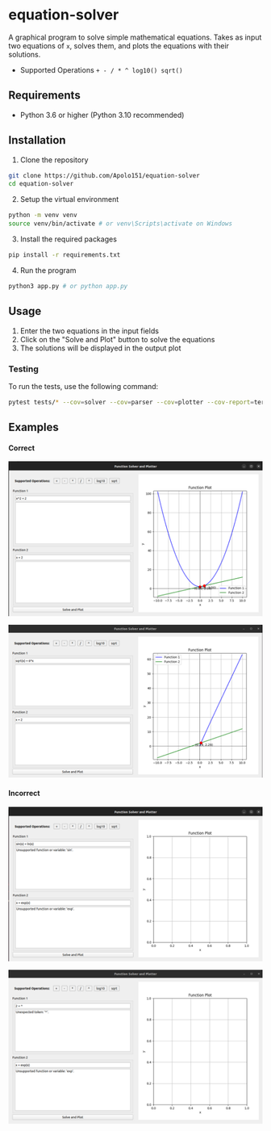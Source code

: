 # equation-solver
A graphical program to solve simple mathematical equations.
Takes as input two equations of `x`, solves them, and plots the equations with their solutions.


- Supported Operations
`+ - / * ^ log10() sqrt()`

## Requirements
- Python 3.6 or higher (Python 3.10 recommended)

## Installation
1. Clone the repository
```bash
git clone https://github.com/Apolo151/equation-solver
cd equation-solver
```

2. Setup the virtual environment
```bash
python -m venv venv
source venv/bin/activate # or venv\Scripts\activate on Windows
```

3. Install the required packages
```bash
pip install -r requirements.txt
```

4. Run the program
```bash
python3 app.py # or python app.py
```

## Usage
1. Enter the two equations in the input fields
2. Click on the "Solve and Plot" button to solve the equations
3. The solutions will be displayed in the output plot

### Testing 

To run the tests, use the following command:
```bash
pytest tests/* --cov=solver --cov=parser --cov=plotter --cov-report=term-missing
```

## Examples

#### Correct

![correct-1](./docs/images/correct-example-1.png)

![correct-2](./docs/images/correct-example-2.png)

#### Incorrect

![incorrect-1](./docs/images/incorrect-example-1.png)

![incorrect-2](./docs/images/incorrect-example-2.png)
